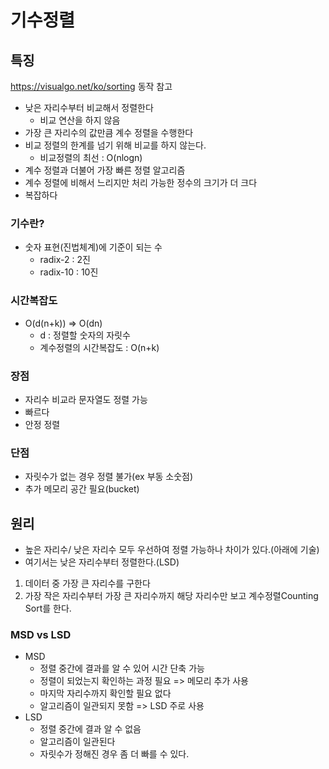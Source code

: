 # 기수정렬

## 특징

https://visualgo.net/ko/sorting
동작 참고

- 낮은 자리수부터 비교해서 정렬한다
  - 비교 연산을 하지 않음
- 가장 큰 자리수의 값만큼 계수 정렬을 수행한다
- 비교 정렬의 한계를 넘기 위해 비교를 하지 않는다.
  - 비교정렬의 최선 : O(nlogn)
- 계수 정렬과 더불어 가장 빠른 정렬 알고리즘
- 계수 정렬에 비해서 느리지만 처리 가능한 정수의 크기가 더 크다
- 복잡하다

 



### 기수란?

- 숫자 표현(진법체계)에 기준이 되는 수
  - radix-2 : 2진
  - radix-10 : 10진



### 시간복잡도

- O(d(n+k)) => O(dn)
  - d : 정렬할 숫자의 자릿수
  - 계수정렬의 시간복잡도 : O(n+k)



### 장점

- 자리수 비교라 문자열도 정렬 가능
- 빠르다
- 안정 정렬



### 단점

- 자릿수가 없는 경우 정렬 불가(ex 부동 소숫점)
- 추가 메모리 공간 필요(bucket)



## 원리

- 높은 자리수/ 낮은 자리수 모두 우선하여 정렬 가능하나 차이가 있다.(아래에 기술)
- 여기서는 낮은 자리수부터 정렬한다.(LSD)



1. 데이터 중 가장 큰 자리수를 구한다
2. 가장 작은 자리수부터 가장 큰 자리수까지 해당 자리수만 보고 계수정렬Counting Sort를 한다.



### MSD vs LSD

- MSD
  - 정렬 중간에 결과를 알 수 있어 시간 단축 가능
  - 정렬이 되었는지 확인하는 과정 필요 => 메모리 추가 사용
  - 마지막 자리수까지 확인할 필요 없다
  - 알고리즘이 일관되지 못함 => LSD 주로 사용
- LSD
  - 정렬 중간에 결과 알 수 없음
  - 알고리즘이 일관된다
  - 자릿수가 정해진 경우 좀 더 빠를 수 있다.

